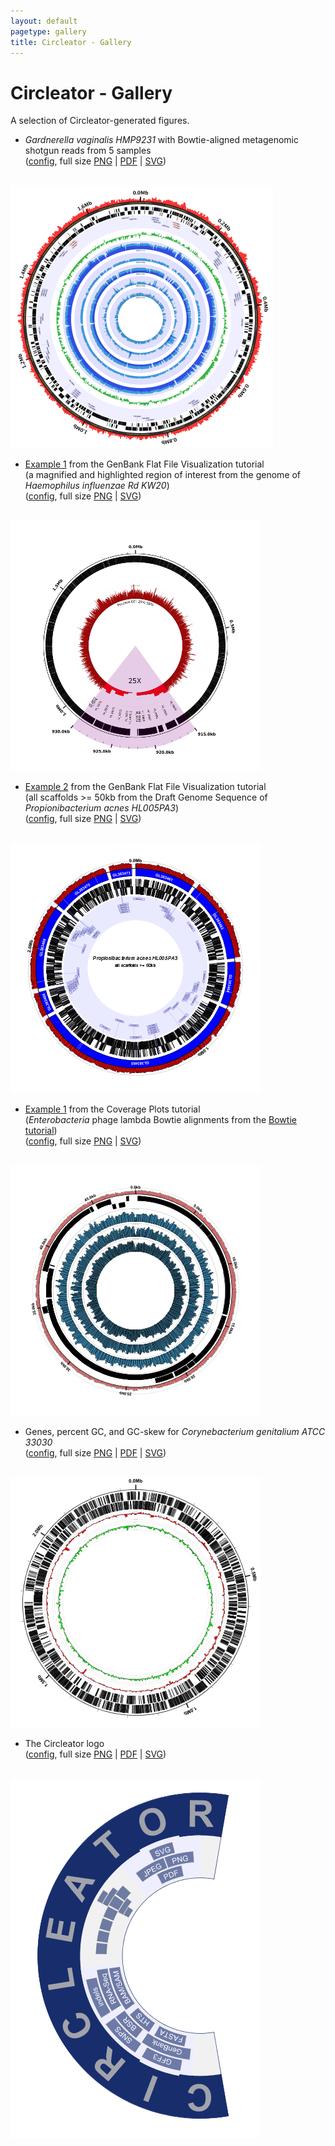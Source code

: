 ```yaml
---
layout: default
pagetype: gallery
title: Circleator - Gallery
---
```


# Circleator - Gallery

A selection of Circleator-generated figures.

* *Gardnerella vaginalis HMP9231* with Bowtie-aligned metagenomic shotgun reads from 5 samples  
([config][c1], full size <a href='images/CP002725-2-5000.png'>PNG</a>&nbsp;|&nbsp;<a href='images/CP002725-2.pdf'>PDF</a>&nbsp;|&nbsp;<a href='images/CP002725-2.svg'>SVG</a>)
<br clear='both'>
<img src='images/CP002725-2-420.png' class='gallery'>

* [Example 1][gb_ex1] from the GenBank Flat File Visualization tutorial  
(a magnified and highlighted region of interest from the genome of _Haemophilus influenzae Rd KW20_)  
([config][gb_ex1_conf], full size <a href='tutorials/gb_annotation/hinf-explore-region-1-3000.png'>PNG</a>&nbsp;|&nbsp;<a href='tutorials/gb_annotation/hinf-explore-region-1.svg'>SVG</a>)
<br clear='both'>
<img src='tutorials/gb_annotation/hinf-explore-region-1-400.png' class='gallery'>

* [Example 2][gb_ex2] from the GenBank Flat File Visualization tutorial  
(all scaffolds &gt;= 50kb from the Draft Genome Sequence of _Propionibacterium acnes HL005PA3_)  
([config][gb_ex2_conf], full size <a href='tutorials/gb_annotation/pa-no-short-scaffolds-plus-3000.png'>PNG</a>&nbsp;|&nbsp;<a href='tutorials/gb_annotation/pa-no-short-scaffolds-plus.svg'>SVG</a>)
<br clear='both'>
<img src='tutorials/gb_annotation/pa-no-short-scaffolds-plus-400.png' class='gallery'>

* [Example 1][cp_ex1] from the Coverage Plots tutorial  
(*Enterobacteria* phage lambda Bowtie alignments from the [Bowtie tutorial][bt2_ex])  
([config][cp_ex1_conf], full size <a href='tutorials/coverage_plots/coverage-ex1-gb-cl-3000.png'>PNG</a>&nbsp;|&nbsp;<a href='tutorials/gb_annotation/coverage-ex1-gb-cl-3000.svg'>SVG</a>)
<br clear='both'>
<img src='tutorials/coverage_plots/coverage-ex1-gb-cl-400.png' class='gallery'>

* Genes, percent GC, and GC-skew for *Corynebacterium genitalium ATCC 33030*  
([config][c2], full size <a href='images/CM000961-genes-percentGC-GCskew-1-5000.png'>PNG</a>&nbsp;|&nbsp;<a href='images/CM000961-genes-percentGC-GCskew-1-5000.pdf'>PDF</a>&nbsp;|&nbsp;<a href='images/CM000961-genes-percentGC-GCskew-1-5000.svg'>SVG</a>)
<br clear='both'>
<img src='images/CM000961-genes-percentGC-GCskew-1-400.png' class='gallery'>

* The Circleator logo  
([config][c3], full size <a href='images/logo-2-5000.png'>PNG</a>&nbsp;|&nbsp;<a href='images/logo-2.pdf'>PDF</a>&nbsp;|&nbsp;<a href='images/logo-2.svg'>SVG</a>)
<br clear='both'>
<img src='images/logo-2-400.png' class='gallery'>

[c1]: {{site.baseurl}}/gallery/CP002725-2.cfg
[c2]: {{site.baseurl}}/gallery/genes-percentGC-GCskew-1.cfg
[c3]: {{site.baseurl}}/gallery/logo-2.cfg
[gb_ex1]: {{site.baseurl}}/tutorials/gb_annotation.html#ex1
[gb_ex2]: {{site.baseurl}}/tutorials/gb_annotation.html#ex2
[cp_ex1]: {{site.baseurl}}/tutorials/coverage_plots.html#ex1
[gb_ex1_conf]: {{site.baseurl}}/tutorials/gb_annotation/explore-region-1.txt
[gb_ex2_conf]: {{site.baseurl}}/tutorials/gb_annotation/scaffolds-and-genes-plus.txt
[cp_ex1_conf]: {{site.baseurl}}/tutorials/coverage_plots/coverage-ex1.txt
[bt2_ex]: http://bowtie-bio.sourceforge.net/bowtie2/manual.shtml#getting-started-with-bowtie-2-lambda-phage-example
